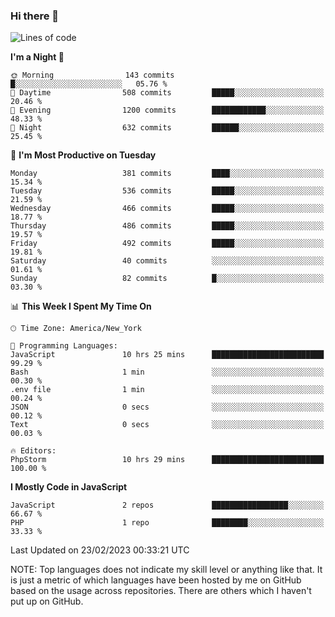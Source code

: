 ### Hi there 👋

<!--
**LynxJinxxy/LynxJinxxy** is a ✨ _special_ ✨ repository because its `README.md` (this file) appears on your GitHub profile.

Here are some ideas to get you started:

- 🔭 I’m currently working on ...
- 🌱 I’m currently learning ...
- 👯 I’m looking to collaborate on ...
- 🤔 I’m looking for help with ...
- 💬 Ask me about ...
- 📫 How to reach me: ...
- 😄 Pronouns: ...
- ⚡ Fun fact: ...
-->

<!--START_SECTION:waka-->
![Lines of code](https://img.shields.io/badge/From%20Hello%20World%20I%27ve%20Written-22.2%20thousand%20lines%20of%20code-blue)

**I'm a Night 🦉** 

```text
🌞 Morning                143 commits         █░░░░░░░░░░░░░░░░░░░░░░░░   05.76 % 
🌆 Daytime                508 commits         █████░░░░░░░░░░░░░░░░░░░░   20.46 % 
🌃 Evening                1200 commits        ████████████░░░░░░░░░░░░░   48.33 % 
🌙 Night                  632 commits         ██████░░░░░░░░░░░░░░░░░░░   25.45 % 
```
📅 **I'm Most Productive on Tuesday** 

```text
Monday                   381 commits         ████░░░░░░░░░░░░░░░░░░░░░   15.34 % 
Tuesday                  536 commits         █████░░░░░░░░░░░░░░░░░░░░   21.59 % 
Wednesday                466 commits         █████░░░░░░░░░░░░░░░░░░░░   18.77 % 
Thursday                 486 commits         █████░░░░░░░░░░░░░░░░░░░░   19.57 % 
Friday                   492 commits         █████░░░░░░░░░░░░░░░░░░░░   19.81 % 
Saturday                 40 commits          ░░░░░░░░░░░░░░░░░░░░░░░░░   01.61 % 
Sunday                   82 commits          █░░░░░░░░░░░░░░░░░░░░░░░░   03.30 % 
```


📊 **This Week I Spent My Time On** 

```text
🕑︎ Time Zone: America/New_York

💬 Programming Languages: 
JavaScript               10 hrs 25 mins      █████████████████████████   99.29 % 
Bash                     1 min               ░░░░░░░░░░░░░░░░░░░░░░░░░   00.30 % 
.env file                1 min               ░░░░░░░░░░░░░░░░░░░░░░░░░   00.24 % 
JSON                     0 secs              ░░░░░░░░░░░░░░░░░░░░░░░░░   00.12 % 
Text                     0 secs              ░░░░░░░░░░░░░░░░░░░░░░░░░   00.03 % 

🔥 Editors: 
PhpStorm                 10 hrs 29 mins      █████████████████████████   100.00 % 
```

**I Mostly Code in JavaScript** 

```text
JavaScript               2 repos             █████████████████░░░░░░░░   66.67 % 
PHP                      1 repo              ████████░░░░░░░░░░░░░░░░░   33.33 % 
```




 Last Updated on 23/02/2023 00:33:21 UTC
<!--END_SECTION:waka-->
NOTE: Top languages does not indicate my skill level or anything like that. It is just a metric of which languages have been hosted by me on GitHub based on the usage across repositories. There are others which I haven't put up on GitHub.
